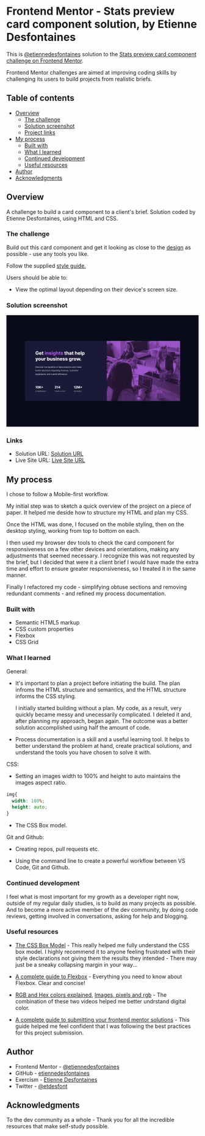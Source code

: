 # Frontend Mentor - Stats preview card component solution, by Etienne Desfontaines

This is [@etiennedesfontaines](https://www.frontendmentor.io/profile/etiennedesfontaines) solution to the [Stats preview card component challenge on Frontend Mentor](https://www.frontendmentor.io/challenges/stats-preview-card-component-8JqbgoU62).

Frontend Mentor challenges are aimed at improving coding skills by challenging its users to build projects from realistic briefs.

## Table of contents

- [Overview](#overview)
  - [The challenge](#the-challenge)
  - [Solution screenshot](#solution-screenshot)
  - [Project links](#links)
- [My process](#my-process)
  - [Built with](#built-with)
  - [What I learned](#what-i-learned)
  - [Continued development](#continued-development)
  - [Useful resources](#useful-resources)
- [Author](#author)
- [Acknowledgments](#acknowledgments)

## Overview

A challenge to build a card component to a client's brief. Solution coded by Etienne Desfontaines, using HTML and CSS.

### The challenge

Build out this card component and get it looking as close to the [design](./design) as possible - use any tools you like.

Follow the supplied [style guide.](./style-guide.md)

Users should be able to:

- View the optimal layout depending on their device's screen size.

### Solution screenshot

![](./screenshots/stats-preview-component-desktop-screenshot.png)

### Links

- Solution URL: [Solution URL](https://github.com/etiennedesfontaines/frontend-mentor/tree/main/newbie/stats-preview-card-component-main)
- Live Site URL: [Live Site URL](https://stats-preview-card-component-solution-etiennedesfontaines.netlify.app/)

## My process

I chose to follow a Mobile-first workflow.

My initial step was to sketch a quick overview of the project on a piece of paper. It helped me deside how to structure my HTML and plan my CSS.

Once the HTML was done, I focused on the mobile styling, then on the desktop styling, working from top to bottom on each.

I then used my browser dev tools to check the card component for responsiveness on a few other devices and orientations, making any adjustments that seemed necessary. I recognize this was not requested by the brief, but I decided that were it a client brief I would have made the extra time and effort to ensure greater responsiveness, so I treated it in the same manner.

Finally I refactored my code - simplifying obtuse sections and removing redundant comments - and refined my process documentation.

### Built with

- Semantic HTML5 markup
- CSS custom properties
- Flexbox
- CSS Grid

### What I learned

General:

- It's important to plan a project before initiating the build.
  The plan infroms the HTML structure and semantics, and the HTML structure informs the CSS styling.

  I initially started building without a plan. My code, as a result, very quickly became messy and unecessarily complicated. I deleted it and, after planning my approach, began again. The outcome was a better solution accomplished using half the amount of code.

- Process documentation is a skill and a useful learning tool.
  It helps to better understand the problem at hand, create practical solutions, and understand the tools you have chosen to solve it with.

CSS:

- Setting an images width to 100% and height to auto maintains the images aspect ratio.

```CSS
img{
  width: 100%;
  height: auto;
}
```

- The CSS Box model.

Git and Github:

- Creating repos, pull requests etc.

- Using the command line to create a powerful workflow between VS Code, Git and Github.

### Continued development

I feel what is most important for my growth as a developer right now, outside of my regular daily studies, is to build as many projects as possible. And to become a more active member of the dev community, by doing code reviews, getting involved in conversations, asking for help and blogging.

### Useful resources

- [The CSS Box Model](https://developer.mozilla.org/en-US/docs/Learn/CSS/Building_blocks/The_box_model) - This really helped me fully understand the CSS box model. I highly recommend it to anyone feeling frustrated with their style declarations not giving them the results they intended - There may just be a sneaky collapsing margin in your way...

- [A complete guide to Flexbox](https://css-tricks.com/snippets/css/a-guide-to-flexbox/) - Everything you need to know about Flexbox. Clear and concise!

- [RGB and Hex colors explained](hhttps://www.youtube.com/watch?v=hhI4x6hx21s), [Images, pixels and rgb](hhttps://www.youtube.com/watch?v=15aqFQQVBWU) - The combination of these two videos helped me better undrstand digital color.

- [A complete guide to submitting your frontend mentor solutions](https://medium.com/frontend-mentor/a-complete-guide-to-submitting-solutions-on-frontend-mentor-ac6384162248) - This guide helped me feel confident that I was following the best practices for this project submission.

## Author

- Frontend Mentor - [@etiennedesfontaines](https://www.frontendmentor.io/profile/etiennedesfontaines)
- GitHub - [etiennedesfontaines](https://github.com/etiennedesfontaines)
- Exercism - [Etienne Desfontaines](https://exercism.io/profiles/etiennedesfontaines)
- Twitter - [@etdesfont](https://www.twitter.com/etdesfont)

## Acknowledgments

To the dev community as a whole - Thank you for all the incredible resources that make self-study possible.
